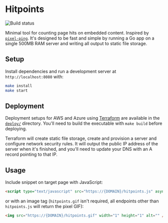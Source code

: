 # Hitpoints

![Build status](https://github.com/City-Bureau/hitpoints/workflows/CI/badge.svg)

Minimal tool for counting page hits on embedded content. Inspired by [`pixel-ping`](https://github.com/documentcloud/pixel-ping). It's designed to be fast and simple by running a Go app on a single 500MB RAM server and writing all output to static file storage.

## Setup

Install dependencies and run a development server at `http://localhost:8080` with:

```bash
make install
make start
```

## Deployment

Deployment setups for AWS and Azure using [Terraform](https://www.terraform.io/) are available in the [`deploy/`](./deploy) directory. You'll need to build the executable with `make build` before deploying.

Terraform will create static file storage, create and provision a server and configure network security rules. It will output the public IP address of the server when it's finished, and you'll need to update your DNS with an A record pointing to that IP.

## Usage

Include snippet on target page with JavaScript:

```html
<script type="text/javascript" src="https://{DOMAIN}/hitpoints.js" async="true"></script>
```

or with an image tag (`hitpoints.gif` isn't required, all endpoints other than `hitpoints.js` will return the pixel GIF):

```html
<img src="https://{DOMAIN}/hitpoints.gif" width="1" height="1" alt="" />
```
